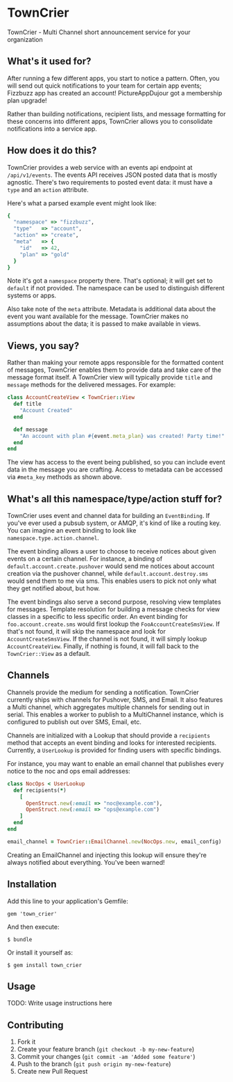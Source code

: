 # TownCrier

TownCrier - Multi Channel short announcement service for your organization

What's it used for?
-------------------

After running a few different apps, you start to notice a pattern.  Often,
you will send out quick notifications to your team for certain app events;
Fizzbuzz app has created an account! PictureAppDujour got a membership plan
upgrade!

Rather than building notifications, recipient lists, and message formatting for
these concerns into different apps, TownCrier allows you to consolidate
notifications into a service app.

How does it do this?
--------------------

TownCrier provides a web service with an events api endpoint at `/api/v1/events`.
The events API receives JSON posted data that is mostly agnostic.  There's two
requirements to posted event data:  it must have a `type` and an `action` attribute.

Here's what a parsed example event might look like:

```ruby
{
  "namespace" => "fizzbuzz",
  "type"   => "account",
  "action" => "create",
  "meta"   => {
    "id"   => 42,
    "plan" => "gold"
  }
}
```

Note it's got a `namespace` property there.  That's optional;  it will get set
to `default` if not provided.  The namespace can be used to distinguish
different systems or apps.

Also take note of the `meta` attribute.  Metadata is additional data about the
event you want available for the message.  TownCrier makes no assumptions
about the data;  it is passed to make available in views.

Views, you say?
---------------

Rather than making your remote apps responsible for the formatted content of
messages, TownCrier enables them to provide data and take care of the message
format itself.  A TownCrier view will typically provide `title` and
`message` methods for the delivered messages.  For example:

```ruby
class AccountCreateView < TownCrier::View
  def title
    "Account Created"
  end

  def message
    "An account with plan #{event.meta_plan} was created! Party time!"
  end
end
```

The view has access to the event being published, so you can include event
data in the message you are crafting.  Access to metadata can be accessed
via `#meta_key` methods as shown above.

What's all this namespace/type/action stuff for?
------------------------------------------------

TownCrier uses event and channel data for building an `EventBinding`.  If
you've ever used a pubsub system, or AMQP, it's kind of like a routing key.
You can imagine an event binding to look like `namespace.type.action.channel`.

The event binding allows a user to choose to receive notices about given
events on a certain channel.  For instance, a binding of
`default.account.create.pushover` would send me notices about account creation
via the pushover channel, while `default.account.destroy.sms` would send them
to me via sms.  This enables users to pick not only what they get notified
about, but how.

The event bindings also serve a second purpose, resolving view templates for
messages.  Template resolution for building a message checks for view classes
in a specific to less specific order.  An event binding for
`foo.account.create.sms` would first lookup the `FooAccountCreateSmsView`.  If
that's not found, it will skip the namespace and look for
`AccountCreateSmsView`.  If the channel is not found, it will simply lookup
`AccountCreateView`.  Finally, if nothing is found, it will fall back to the
`TownCrier::View` as a default.

Channels
--------

Channels provide the medium for sending a notification.  TownCrier currently
ships with channels for Pushover, SMS, and Email.  It also features a Multi
channel, which aggregates multiple channels for sending out in serial.  This
enables a worker to publish to a MultiChannel instance, which is configured to
publish out over SMS, Email, etc.

Channels are initialized with a Lookup that should provide a `recipients`
method that accepts an event binding and looks for interested recipients.
Currently, a `UserLookup` is provided for finding users with specific
bindings.

For instance, you may want to enable an email channel that publishes every
notice to the noc and ops email addresses:

```ruby
class NocOps < UserLookup
  def recipients(*)
    [
      OpenStruct.new(:email => "noc@example.com"),
      OpenStruct.new(:email => "ops@example.com")
    ]
  end
end

email_channel = TownCrier::EmailChannel.new(NocOps.new, email_config)
```

Creating an EmailChannel and injecting this lookup will ensure they're always
notified about everything.  You've been warned!

## Installation

Add this line to your application's Gemfile:

    gem 'town_crier'

And then execute:

    $ bundle

Or install it yourself as:

    $ gem install town_crier

## Usage

TODO: Write usage instructions here

## Contributing

1. Fork it
2. Create your feature branch (`git checkout -b my-new-feature`)
3. Commit your changes (`git commit -am 'Added some feature'`)
4. Push to the branch (`git push origin my-new-feature`)
5. Create new Pull Request
